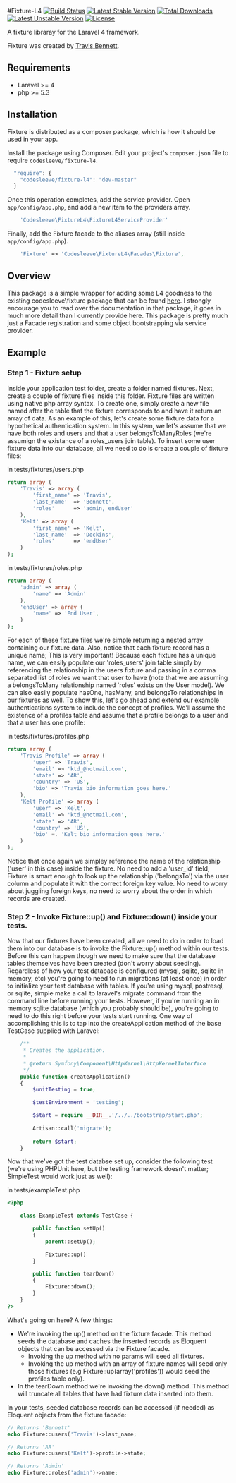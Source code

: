 #Fixture-L4
[![Build Status](https://travis-ci.org/CodeSleeve/fixture-l4.png?branch=development)](https://travis-ci.org/CodeSleeve/fixture-l4)
[![Latest Stable Version](https://poser.pugx.org/codesleeve/fixture-l4/v/stable.png)](https://packagist.org/packages/codesleeve/fixture-l4) 
[![Total Downloads](https://poser.pugx.org/codesleeve/fixture-l4/downloads.png)](https://packagist.org/packages/codesleeve/fixture-l4) 
[![Latest Unstable Version](https://poser.pugx.org/codesleeve/fixture-l4/v/unstable.png)](https://packagist.org/packages/codesleeve/fixture-l4) 
[![License](https://poser.pugx.org/codesleeve/fixture-l4/license.png)](https://packagist.org/packages/codesleeve/fixture-l4)

A fixture libraray for the Laravel 4 framework.

Fixture was created by [Travis Bennett](https://twitter.com/tandrewbennett).  

## Requirements
* Laravel >= 4
* php >= 5.3

## Installation
Fixture is distributed as a composer package, which is how it should be used in your app.

Install the package using Composer.  Edit your project's `composer.json` file to require `codesleeve/fixture-l4`.

```js
  "require": {
    "codesleeve/fixture-l4": "dev-master"
  }
```

Once this operation completes, add the service provider. Open `app/config/app.php`, and add a new item to the providers array.

```php
    'Codesleeve\FixtureL4\FixtureL4ServiceProvider'
```

Finally, add the Fixture facade to the aliases array (still inside `app/config/app.php`).

```php
	'Fixture' => 'Codesleeve\FixtureL4\Facades\Fixture',
```

## Overview
This package is a simple wrapper for adding some L4 goodness to the existing codesleeve\fixture package that can be found [here](https://github.com/CodeSleeve/fixture).  I strongly encourage you to read over the documentation in that package, it goes in much more detail than I currently provide here.  This package is pretty much just a Facade registration and some object bootstrapping via service provider.

## Example
### Step 1 - Fixture setup
Inside your application test folder, create a folder named fixtures.  Next, create a couple of fixture files inside this folder.  Fixture files are written using native php array syntax.  To create one, simply create a new file named after the table that the fixture corresponds to and have it return an array of data.  As an example of this, let's create some fixture data for a hypothetical authentication system.  In this system, we let's assume that we have both roles and users and that a user belongsToManyRoles (we're assumign the existance of a roles_users join table).  To insert some user fixture data into our database, all we need to do is create a couple of fixture files:

in tests/fixtures/users.php
```php
return array (
	'Travis' => array (
		'first_name' => 'Travis',
		'last_name'  => 'Bennett',
		'roles'      => 'admin, endUser'		
	),
	'Kelt' => array (
		'first_name' => 'Kelt',
		'last_name'  => 'Dockins',
		'roles' 	 => 'endUser'		
	)
);
```

in tests/fixtures/roles.php
```php
return array (
	'admin' => array (
		'name' => 'Admin'
	),
	'endUser' => array (
		'name' => 'End User',
	)
);
```

For each of these fixture files we're simple returning a nested array containing our fixture data.  Also, notice that each fixture record has a unique name; This is very important!  Because each fixture has a unique name, we can easily populate our 'roles_users' join table simply by referencing the relationship in the users fixture and passing in a comma separated list of roles we want that user to have (note that we are assuming a belongsToMany relationship named 'roles' exists on the User model).  We can also easily populate hasOne, hasMany, and belongsTo relationships in our fixtures as well.  To show this, let's go ahead and extend our example authentications system to include the concept of profiles.  We'll assume the existence of a profiles table and assume that a profile belongs to a user and that a user has one profile:

in tests/fixtures/profiles.php
```php
return array (
	'Travis Profile' => array (
		'user' => 'Travis',
		'email' => 'ktd_@hotmail.com',
		'state' => 'AR',
		'country' => 'US',
		'bio' => 'Travis bio information goes here.'
	),
	'Kelt Profile' => array (
		'user' => 'Kelt',
		'email' => 'ktd_@hotmail.com',
		'state' => 'AR',
		'country' => 'US',
		'bio' =. 'Kelt bio information goes here.'
	)
);
``` 

Notice that once again we simpley reference the name of the relationship ('user' in this case) inside the fixture.  No need to add a 'user_id' field; Fixture is smart enough to look up the relationship ('belongsTo') via the user column and populate it with the correct foreign key value.  No need to worry about juggling foreign keys, no need to worry about the order in which records are created. 

### Step 2 - Invoke Fixture::up() and Fixture::down() inside your tests.
Now that our fixtures have been created, all we need to do in order to load them into our database is to invoke the Fixture::up() method within our tests.  Before this can happen though we need to make sure that the database tables themselves have been created (don't worry about seeding).  Regardless of how your test database is configured (mysql, sqlite, sqlite in memory, etc) you're going to need to run migrations (at least once) in order to initialize your test database with tables.  If you're using mysql, postresql, or sqlite, simple make a call to laravel's migrate command from the command line before running your tests.  However, if you're running an in memory sqlite database (which you probably should be), you're going to need to do this right before your tests start running.  One way of accomplishing this is to tap into the createApplication method of the base TestCase supplied with Laravel:

```php
	/**
	 * Creates the application.
	 *
	 * @return Symfony\Component\HttpKernel\HttpKernelInterface
	 */
	public function createApplication()
	{
		$unitTesting = true;

		$testEnvironment = 'testing';

		$start = require __DIR__.'/../../bootstrap/start.php';
		
		Artisan::call('migrate');
		
		return $start;
	}
```

Now that we've got the test databse set up, consider the following test (we're using PHPUnit here, but the testing framework doesn't matter; SimpleTest would work just as well):

in tests/exampleTest.php
```php
<?php

	class ExampleTest extends TestCase {

		public function setUp()
		{
			parent::setUp();

			Fixture::up()
		}

		public function tearDown()
		{
			Fixture::down();
		}
	}
?>
```

What's going on here?  A few things:
* We're invoking the up() method on the fixture facade.  This method seeds the database and caches the inserted records as Eloquent objects that can be accessed via the Fixture facade.
	* Invoking the up method with no params will seed all fixtures.
	* Invoking the up method with an array of fixture names will seed only those fixtures (e.g Fixture::up(array('profiles')) would seed the profiles table only).
* In the tearDown method we're invoking the down() method.  This method will truncate all tables that have had fixture data inserted into them.

In your tests, seeded database records can be accessed (if needed) as Eloquent objects from the fixture facade:

```php
// Returns 'Bennett'
echo Fixture::users('Travis')->last_name;

// Returns 'AR'
echo Fixture::users('Kelt')->profile->state;

// Returns 'Admin'
echo Fixture::roles('admin')->name;
```